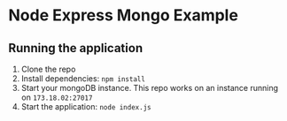 # Node Express Mongo Example

## Running the application

1. Clone the repo
2. Install dependencies: `npm install`
3. Start your mongoDB instance. This repo works on an instance running on `173.18.02:27017`
4. Start the application: `node index.js`

